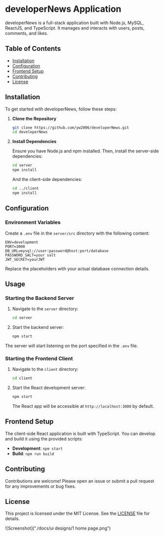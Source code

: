 
# developerNews Application

developerNews is a full-stack application built with Node.js, MySQL, ReactJS, and TypeScript. It manages and interacts with users, posts, comments, and likes.

## Table of Contents

- [Installation](#installation)
- [Configuration](#configuration)
- [Frontend Setup](#frontend-setup)
- [Contributing](#contributing)
- [License](#license)

## Installation

To get started with developerNews, follow these steps:

1. **Clone the Repository**

   ```bash
   git clone https://github.com/yw2006/developerNews.git
   cd developerNews
   ```

2. **Install Dependencies**

   Ensure you have Node.js and npm installed. Then, install the server-side dependencies:

   ```bash
   cd server
   npm install
   ```

   And the client-side dependencies:

   ```bash
   cd ../client
   npm install
   ```

## Configuration

### Environment Variables

Create a `.env` file in the `server/src` directory with the following content:

```dotenv
ENV=development
PORT=3000
DB_URL=mysql://user:password@host:port/database
PASSWORD_SALT=your salt
JWT_SECRET=yourJWT
```

Replace the placeholders with your actual database connection details.

## Usage

### Starting the Backend Server

1. Navigate to the `server` directory:

   ```bash
   cd server
   ```

2. Start the backend server:

   ```bash
   npm start
   ```

The server will start listening on the port specified in the `.env` file.

### Starting the Frontend Client

1. Navigate to the `client` directory:

   ```bash
   cd client
   ```

2. Start the React development server:

   ```bash
   npm start
   ```

   The React app will be accessible at `http://localhost:3000` by default.


## Frontend Setup

The client-side React application is built with TypeScript. You can develop and build it using the provided scripts:

- **Development**: `npm start`
- **Build**: `npm run build`

## Contributing

Contributions are welcome! Please open an issue or submit a pull request for any improvements or bug fixes.

## License

This project is licensed under the MIT License. See the [LICENSE](LICENSE) file for details.

![Screenshot]("./docs/ui designs/1 home page.png")
